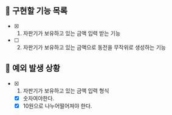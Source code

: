 ## 📌 구현할 기능 목록

- [x] 1. 자판기가 보유하고 있는 금액 입력 받는 기능
- [ ] 2. 자판기가 보유하고 있는 금액으로 동전을 무작위로 생성하는 기능

## 🎯 예외 발생 상황

- [x] 1. 자판기가 보유하고 있는 금액 입력 형식
  - [x] 숫자여야한다.
  - [x] 10원으로 나누어떨어져야 한다.
